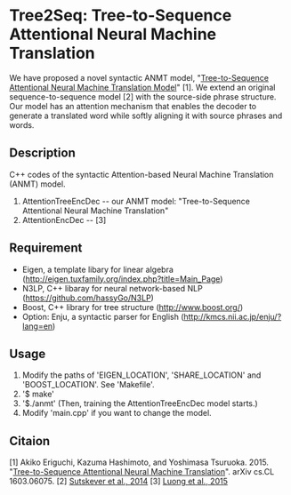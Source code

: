 # Tree2Seq: Tree-to-Sequence Attentional Neural Machine Translation
We have proposed a novel syntactic ANMT model, "[Tree-to-Sequence Attentional Neural Machine Translation Model](http://arxiv.org/abs/1603.06075)" [1].
We extend an original sequence-to-sequence model [2] with the source-side phrase structure. 
Our model has an attention mechanism that enables the decoder to generate a translated word while softly aligning it with source phrases and words.

## Description
C++ codes of the syntactic Attention-based Neural Machine Translation (ANMT) model.

1. AttentionTreeEncDec -- our ANMT model: "Tree-to-Sequence Attentional Neural Machine Translation"
2. AttentionEncDec -- [3]

## Requirement
  * Eigen, a template libary for linear algebra (<http://eigen.tuxfamily.org/index.php?title=Main_Page>)
  * N3LP, C++ libaray for neural network-based NLP (<https://github.com/hassyGo/N3LP>)
  * Boost, C++ library for tree structure (<http://www.boost.org/>)
  * Option: Enju, a syntactic parser for English (<http://kmcs.nii.ac.jp/enju/?lang=en>)

## Usage
   1. Modify the paths of 'EIGEN_LOCATION', 'SHARE_LOCATION' and 'BOOST_LOCATION'. See 'Makefile'. 
   2. '$ make'
   3. '$./anmt' (Then, training the AttentionTreeEncDec model starts.)
   4. Modify 'main.cpp' if you want to change the model.

## Citaion
[1] Akiko Eriguchi, Kazuma Hashimoto, and Yoshimasa Tsuruoka. 2015. "[Tree-to-Sequence Attentional Neural Machine Translation](http://arxiv.org/abs/1603.06075)". arXiv cs.CL 1603.06075.
[2] [Sutskever et al., 2014](http://papers.nips.cc/paper/5346-sequence-to-sequence-learning-with-neural-networks.pdf)
[3] [Luong et al., 2015](http://www.aclweb.org/anthology/D15-1166)
